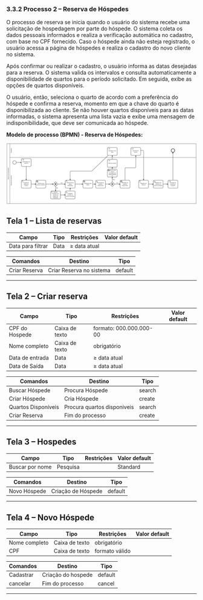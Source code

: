 ### 3.3.2 Processo 2 – Reserva de Hóspedes

O processo de reserva se inicia quando o usuário do sistema recebe uma solicitação de hospedagem por parte do hóspede. O sistema coleta os dados pessoais informados e realiza a verificação automática no cadastro, com base no CPF fornecido. Caso o hóspede ainda não esteja registrado, o usuário acessa a página de hóspedes e realiza o cadastro do novo cliente no sistema.

Após confirmar ou realizar o cadastro, o usuário informa as datas desejadas para a reserva. O sistema valida os intervalos e consulta automaticamente a disponibilidade de quartos para o período solicitado. Em seguida, exibe as opções de quartos disponíveis.

O usuário, então, seleciona o quarto de acordo com a preferência do hóspede e confirma a reserva, momento em que a chave do quarto é disponibilizada ao cliente. Se não houver quartos disponíveis para as datas informadas, o sistema apresenta uma lista vazia e exibe uma mensagem de indisponibilidade, que deve ser comunicada ao hóspede.

**Modelo de processo (BPMN) - Reserva de Hóspedes:**

![Diagrama - Reserva de Hóspedes](https://github.com/ICEI-PUCMinas-PSG-SI-TI/psg-si-2025-1-p3-tiapn-6818100-easyhostproject/blob/main/docs/images/Diagrama%20Processo%202%20%E2%80%93%20Reserva%20de%20H%C3%B3spedes.png)

## Tela 1 – Lista de reservas

| Campo           | Tipo           | Restrições                   | Valor default |
|-----------------|----------------|------------------------------|---------------|
| Data para filtrar  | Data           | ≥ data atual        |               |



| **Comandos** | **Destino**                      | **Tipo** |
|--------------|----------------------------------|----------|
| Criar Reserva    | Criar Reserva no sistema     | default  |


---

## Tela 2 – Criar reserva

| Campo           | Tipo           | Restrições                   | Valor default |
|-----------------|----------------|------------------------------|---------------|
| CPF do Hospede  | Caixa de texto | formato: 000.000.000-00      |               |
| Nome completo   | Caixa de texto | obrigatório                  |               |
| Data de entrada  | Data           | ≥ data atual        |               |
| Data de Saída  | Data           | ≥ data atual        |               |

| **Comandos** | **Destino**                        | **Tipo** |
|--------------|------------------------------------|----------|
| Buscar Hóspede    | Procura Hóspede	    | search  |
| Criar Hóspede     | Cria Hóspede                    | create   |
| Quartos Disponíveis    | Procura quartos disponiveis	    | search  |
| Criar Reserva     | Fim do processo                    | create   |

---

## Tela 3 – Hospedes

| Campo                    | Tipo           | Restrições          | Valor default |
|--------------------------|----------------|---------------------|---------------|
| Buscar por nome  | Pesquisa  |          | Standard      |

| **Comandos** | **Destino**                         | **Tipo** |
|--------------|-------------------------------------|----------|
| Novo Hóspede    | Criação de Hóspede               | default  |


---

## Tela 4 – Novo Hóspede

| Campo               | Tipo              | Restrições          | Valor default    |
|---------------------|-------------------|---------------------|------------------|
| Nome completo       | Caixa de texto    | obrigatório         |                  |
| CPF                 | Caixa de texto    | formato válido      |                  |

| **Comandos** | **Destino**               | **Tipo** |
|--------------|---------------------------|----------|
| Cadastrar    | Criação do hospede       | default  |
| cancelar     | Fim do processo           | cancel   |

---
